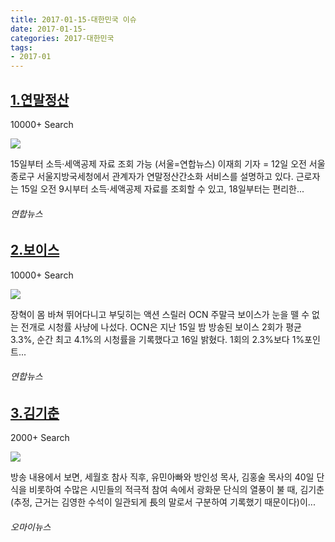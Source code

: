 ```yaml
---
title: 2017-01-15-대한민국 이슈
date: 2017-01-15-
categories: 2017-대한민국
tags: 
- 2017-01
---
```


[1.연말정산](http://www.yonhapnews.co.kr/economy/2017/01/15/0301000000AKR20170115019900002.HTML)
--

10000+ Search

![](http:)

15일부터 소득·세액공제 자료 조회 가능 (서울=연합뉴스) 이재희 기자 = 12일 오전 서울 종로구 서울지방국세청에서 관계자가 연말정산간소화 서비스를 설명하고 있다. 근로자는 15일 오전 9시부터 소득·세액공제 자료를 조회할 수 있고, 18일부터는 편리한...
###### 연합뉴스

[2.보이스](http://www.yonhapnews.co.kr/entertainment/2017/01/16/1101000000AKR20170116041000033.HTML)
--

10000+ Search

![](http:)

장혁이 몸 바쳐 뛰어다니고 부딪히는 액션 스릴러 OCN 주말극 보이스가 눈을 뗄 수 없는 전개로 시청률 사냥에 나섰다. OCN은 지난 15일 밤 방송된 보이스 2회가 평균 3.3%, 순간 최고 4.1%의 시청률을 기록했다고 16일 밝혔다. 1회의 2.3%보다 1%포인트...
###### 연합뉴스

[3.김기춘](http://www.ohmynews.com/NWS_Web/View/at_pg.aspx?CNTN_CD=A0002280017)
--

2000+ Search

![](http:)

방송 내용에서 보면, 세월호 참사 직후, 유민아빠와 방인성 목사, 김홍술 목사의 40일 단식을 비롯하여 수많은 시민들의 적극적 참여 속에서 광화문 단식의 열풍이 불 때, 김기춘(추정, 근거는 김영한 수석이 일관되게 長의 말로서 구분하여 기록했기 때문이다)이...
###### 오마이뉴스

